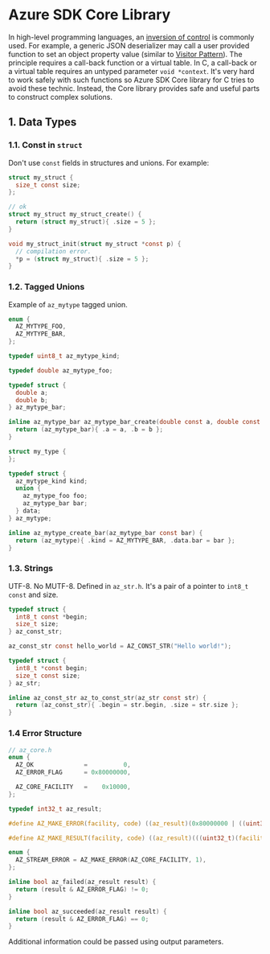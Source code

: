 # Azure SDK Core Library

In high-level programming languages, an [inversion of control](https://en.wikipedia.org/wiki/Inversion_of_control)
is commonly used. For example, a generic JSON deserializer may call a user provided function to set an object property value
(similar to [Visitor Pattern](https://en.wikipedia.org/wiki/Visitor_pattern)). The principle requires a call-back
function or a virtual table. In C, a call-back or a virtual table requires an untyped parameter `void *context`.
It's very hard to work safely with such functions so Azure SDK Core library for C tries to avoid these technic.
Instead, the Core library provides safe and useful parts to construct complex solutions.

## 1. Data Types

### 1.1. Const in `struct`

Don't use `const` fields in structures and unions. For example:

```c
struct my_struct {
  size_t const size;
};

// ok
struct my_struct my_struct_create() {
  return (struct my_struct){ .size = 5 };
}

void my_struct_init(struct my_struct *const p) {
  // compilation error.
  *p = (struct my_struct){ .size = 5 };
}
```

### 1.2. Tagged Unions

Example of `az_mytype` tagged union.

```c
enum {
  AZ_MYTYPE_FOO,
  AZ_MYTYPE_BAR,
};

typedef uint8_t az_mytype_kind;

typedef double az_mytype_foo;

typedef struct {
  double a;
  double b;
} az_mytype_bar;

inline az_mytype_bar az_mytype_bar_create(double const a, double const b) {
  return (az_mytype_bar){ .a = a, .b = b };
}

struct my_type {
};

typedef struct {
  az_mytype_kind kind;
  union {
    az_mytype_foo foo;
    az_mytype_bar bar;
  } data;
} az_mytype;

inline az_mytype_create_bar(az_mytype_bar const bar) {
  return (az_mytype){ .kind = AZ_MYTYPE_BAR, .data.bar = bar };
}
```

### 1.3. Strings

UTF-8. No MUTF-8. Defined in `az_str.h`. It's a pair of a pointer to `int8_t const` and size.

```c
typedef struct {
  int8_t const *begin;
  size_t size;
} az_const_str;

az_const_str const hello_world = AZ_CONST_STR("Hello world!");

typedef struct {
  int8_t *const begin;
  size_t const size;
} az_str;

inline az_const_str az_to_const_str(az_str const str) {
  return (az_const_str){ .begin = str.begin, .size = str.size };
}
```

### 1.4 Error Structure

```c
// az_core.h
enum {
  AZ_OK              =          0,
  AZ_ERROR_FLAG      = 0x80000000,

  AZ_CORE_FACILITY   =    0x10000,
};

typedef int32_t az_result;

#define AZ_MAKE_ERROR(facility, code) ((az_result)(0x80000000 | ((uint32_t)(facility) << 16)) | (uint32_t)(code))

#define AZ_MAKE_RESULT(facility, code) ((az_result)(((uint32_t)(facility) << 16)) | (uint32_t)(code))

enum {
  AZ_STREAM_ERROR = AZ_MAKE_ERROR(AZ_CORE_FACILITY, 1),
};

inline bool az_failed(az_result result) {
  return (result & AZ_ERROR_FLAG) != 0;
}

inline bool az_succeeded(az_result result) {
  return (result & AZ_ERROR_FLAG) == 0;
}
```

Additional information could be passed using output parameters.
